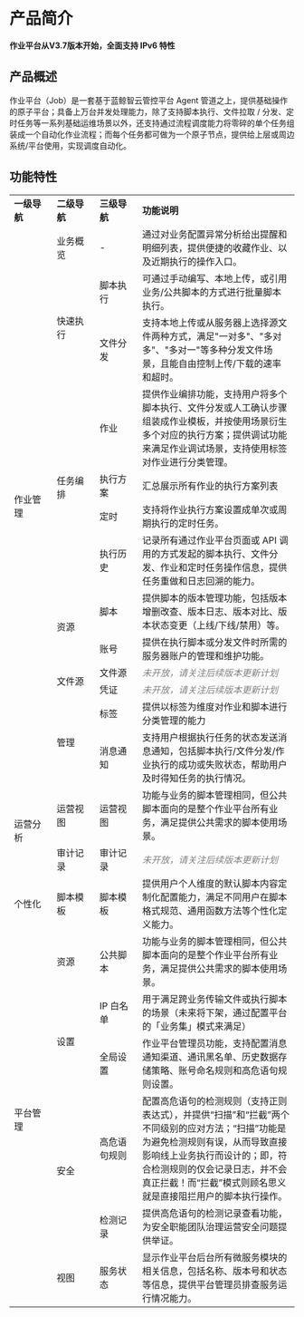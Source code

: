 # 产品简介

**作业平台从V3.7版本开始，全面支持 IPv6 特性**

## 产品概述

作业平台（Job）是一套基于蓝鲸智云管控平台 Agent 管道之上，提供基础操作的原子平台；具备上万台并发处理能力，除了支持脚本执行、文件拉取 / 分发、定时任务等一系列基础运维场景以外，还支持通过流程调度能力将零碎的单个任务组装成一个自动化作业流程；而每个任务都可做为一个原子节点，提供给上层或周边系统/平台使用，实现调度自动化。

## 功能特性

<table><tbody>
<tr style="font-weight:bold;"><td width="15%" >	一级导航</td><td width="15%" >	二级导航</td><td width="15%">	三级导航</td><td width="55%">	功能说明</td></tr>
<tr><td rowspan="13" style="vertical-align:middle;">	作业管理</td><td>	业务概览</td><td>	-	</td><td>	通过对业务配置异常分析给出提醒和明细列表，提供便捷的收藏作业、以及近期执行的操作入口。	</td></tr>
<tr><td rowspan="2" style="vertical-align:middle;">	快速执行	</td><td>	脚本执行	</td><td>	可通过手动编写、本地上传，或引用业务/公共脚本的方式进行批量脚本执行。	</td></tr>
<tr><td style="vertical-align:middle;">	文件分发	</td><td>	支持本地上传或从服务器上选择源文件两种方式，满足"一对多"、"多对多"、"多对一"等多种分发文件场景，且能自由控制上传/下载的速率和超时。	</td></tr>
<tr><td rowspan="4" style="vertical-align:middle;">	任务编排	</td><td style="vertical-align:middle;">	作业	</td><td>	提供作业编排功能，支持用户将多个脚本执行、文件分发或人工确认步骤组装成作业模板，并按使用场景衍生多个对应的执行方案；提供调试功能来满足作业调试场景，支持使用标签对作业进行分类管理。	</td></tr>
<tr><td style="vertical-align:middle;">执行方案</td><td> 汇总展示所有作业的执行方案列表 </td></tr>
<tr><td style="vertical-align:middle;">定时</td><td> 支持将作业执行方案设置成单次或周期执行的定时任务。 </td></tr>
<tr><td style="vertical-align:middle;">执行历史</td><td> 记录所有通过作业平台页面或 API 调用的方式发起的脚本执行、文件分发、作业和定时任务操作信息，提供任务重做和日志回溯的能力。 </td></tr>
<tr><td rowspan="2" style="vertical-align:middle;">	资源</td><td style="vertical-align:middle;">脚本</td><td> 提供脚本的版本管理功能，包括版本增删改查、版本日志、版本对比、版本状态变更（上线/下线/禁用）等。 </td></tr>
<tr><td>	账号	</td><td>	提供在执行脚本或分发文件时所需的服务器账户的管理和维护功能。	</td></tr>
<tr><td rowspan="2" style="vertical-align:middle;">	文件源</td><td style="vertical-align:middle;">文件源</td><td><i style="color:grey;">	未开放，请关注后续版本更新计划</i></td></tr>
<tr><td>	凭证</td><td><i style="color:grey;">	未开放，请关注后续版本更新计划</i></td></tr>
<tr><td rowspan="2" style="vertical-align:middle;">	管理</td><td style="vertical-align:middle;">	标签	</td><td>	提供以标签为维度对作业和脚本进行分类管理的能力</td></tr>
<tr><td style="vertical-align:middle;">	消息通知	</td><td>	支持用户根据执行任务的状态发送消息通知，包括脚本执行/文件分发/作业执行的成功或失败状态，帮助用户及时得知任务的执行情况。	</td></tr>
<tr><td rowspan="2" style="vertical-align:middle;">	运营分析</td><td style="vertical-align:middle;">	运营视图	</td><td style="vertical-align:middle;">	运营视图</td><td style="vertical-align:middle;">	功能与业务的脚本管理相同，但公共脚本面向的是整个作业平台所有业务，满足提供公共需求的脚本使用场景。</td></tr>
<tr><td style="vertical-align:middle;">	审计记录	</td><td style="vertical-align:middle;">	审计记录</td><td style="vertical-align:middle;"><i style="color:grey;">	未开放，请关注后续版本更新计划</i></td></tr>
<tr><td rowspan="1" style="vertical-align:middle;">	个性化</td><td style="vertical-align:middle;">	脚本模板</td><td style="vertical-align:middle;">	脚本模板</td><td style="vertical-align:middle;">	提供用户个人维度的默认脚本内容定制化配置能力，满足不同用户在脚本格式规范、通用函数方法等个性化定义能力。</td></tr>
<tr><td rowspan="6" style="vertical-align:middle;">	平台管理</td><td rowspan="1" style="vertical-align:middle;">	资源</td><td style="vertical-align:middle;">	公共脚本</td><td>	功能与业务的脚本管理相同，但公共脚本面向的是整个作业平台所有业务，满足提供公共需求的脚本使用场景。	</td></tr>
<tr><td rowspan="2" style="vertical-align:middle;">	设置</td><td style="vertical-align:middle;">	IP 白名单</td><td>	用于满足跨业务传输文件或执行脚本的场景（未来将下架，通过配置平台的「业务集」模式来满足） </td></tr>
<tr><td style="vertical-align:middle;">	全局设置</td><td>	作业平台管理员功能，支持配置消息通知渠道、通讯黑名单、历史数据存储策略、账号命名规则和高危语句规则设置。</td></tr>
<tr><td rowspan="2" style="vertical-align:middle;">	安全</td><td style="vertical-align:middle;">	高危语句规则</td><td>	配置高危语句的检测规则（支持正则表达式），并提供“扫描”和“拦截”两个不同级别的应对方法；“扫描”功能是为避免检测规则有误，从而导致直接影响线上业务执行而设计的；即，符合检测规则的仅会记录日志，并不会真正拦截！而“拦截”模式则顾名思义就是直接阻拦用户的脚本执行操作。</td></tr>
<tr><td style="vertical-align:middle;">	检测记录</td><td>	提供高危语句的检测记录查看功能，为安全职能团队治理运营安全问题提供举证。</td></tr>
<tr><td rowspan="1" style="vertical-align:middle;">	视图</td><td style="vertical-align:middle;">	服务状态</td><td>	显示作业平台后台所有微服务模块的相关信息，包括名称、版本号和状态等信息，提供平台管理员排查服务运行情况能力。</td></tr>
</tbody></table>
